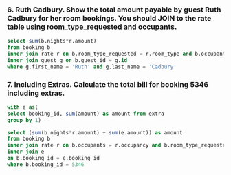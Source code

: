 

### 6. Ruth Cadbury. Show the total amount payable by guest Ruth Cadbury for her room bookings. You should JOIN to the rate table using room_type_requested and occupants.

```SQL
select sum(b.nights*r.amount)
from booking b
inner join rate r on b.room_type_requested = r.room_type and b.occupants = r.occupancy
inner join guest g on b.guest_id = g.id
where g.first_name = 'Ruth' and g.last_name = 'Cadbury'
```

### 7. Including Extras. Calculate the total bill for booking 5346 including extras.

```SQL
with e as(
select booking_id, sum(amount) as amount from extra
group by 1) 

select (sum(b.nights*r.amount) + sum(e.amount)) as amount
from booking b
inner join rate r on b.occupants = r.occupancy and b.room_type_requested = r.room_type
inner join e
on b.booking_id = e.booking_id
where b.booking_id = 5346
```
